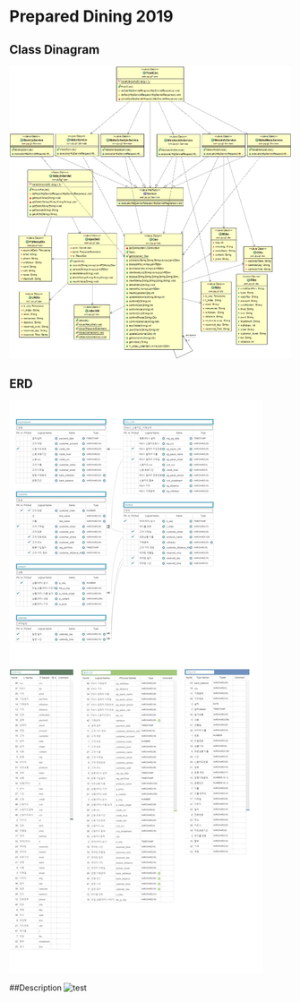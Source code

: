 # Prepared Dining 2019
## Class Dinagram
![text](businessLogic.png)
## ERD
![text](erd_dining.png)

##Description
![test]()

